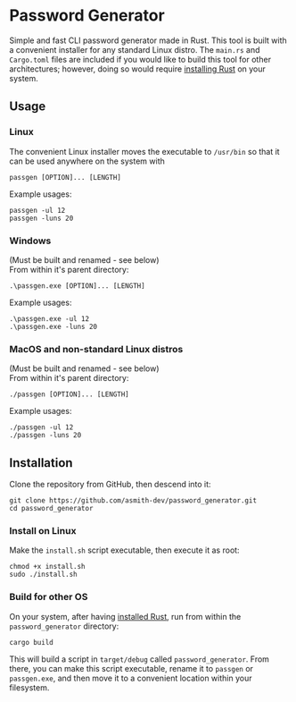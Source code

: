 # Password Generator

Simple and fast CLI password generator made in Rust. This tool is built with a convenient installer for any standard Linux distro. The `main.rs` and `Cargo.toml` files are included if you would like to build this tool for other architectures; however, doing so would require [installing Rust](https://www.rust-lang.org/tools/install) on your system.

## Usage

### Linux

The convenient Linux installer moves the executable to `/usr/bin` so that it can be used anywhere on the system with
```
passgen [OPTION]... [LENGTH]
```

Example usages:
```
passgen -ul 12
passgen -luns 20
```

### Windows

(Must be built and renamed - see below)<br>
From within it's parent directory:
```
.\passgen.exe [OPTION]... [LENGTH]
```

Example usages:
```
.\passgen.exe -ul 12
.\passgen.exe -luns 20
```

### MacOS and non-standard Linux distros

(Must be built and renamed - see below)<br>
From within it's parent directory:
```
./passgen [OPTION]... [LENGTH]
```

Example usages:
```
./passgen -ul 12
./passgen -luns 20
```

## Installation

Clone the repository from GitHub, then descend into it:
```
git clone https://github.com/asmith-dev/password_generator.git
cd password_generator
```

### Install on Linux

Make the `install.sh` script executable, then execute it as root:
```
chmod +x install.sh
sudo ./install.sh
```

### Build for other OS

On your system, after having [installed Rust](https://www.rust-lang.org/tools/install), run from within the `password_generator` directory:
```
cargo build
```

This will build a script in `target/debug` called `password_generator`. From there, you can make this script executable, rename it to `passgen` or `passgen.exe`, and then move it to a convenient location within your filesystem. 